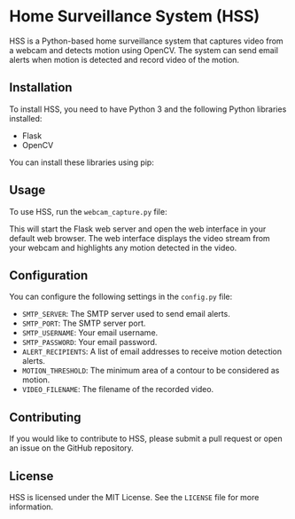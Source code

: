 # Home Surveillance System (HSS)

HSS is a Python-based home surveillance system that captures video from a webcam and detects motion using OpenCV. The system can send email alerts when motion is detected and record video of the motion.

## Installation

To install HSS, you need to have Python 3 and the following Python libraries installed:

- Flask
- OpenCV

You can install these libraries using pip:

## Usage

To use HSS, run the `webcam_capture.py` file:


This will start the Flask web server and open the web interface in your default web browser. The web interface displays the video stream from your webcam and highlights any motion detected in the video.

## Configuration

You can configure the following settings in the `config.py` file:

- `SMTP_SERVER`: The SMTP server used to send email alerts.
- `SMTP_PORT`: The SMTP server port.
- `SMTP_USERNAME`: Your email username.
- `SMTP_PASSWORD`: Your email password.
- `ALERT_RECIPIENTS`: A list of email addresses to receive motion detection alerts.
- `MOTION_THRESHOLD`: The minimum area of a contour to be considered as motion.
- `VIDEO_FILENAME`: The filename of the recorded video.

## Contributing

If you would like to contribute to HSS, please submit a pull request or open an issue on the GitHub repository.

## License

HSS is licensed under the MIT License. See the `LICENSE` file for more information.
